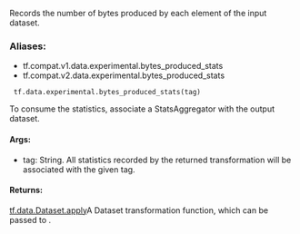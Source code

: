 Records the number of bytes produced by each element of the input dataset.
### Aliases:
- tf.compat.v1.data.experimental.bytes_produced_stats
- tf.compat.v2.data.experimental.bytes_produced_stats

```
 tf.data.experimental.bytes_produced_stats(tag)
```
To consume the statistics, associate a StatsAggregator with the output dataset.
#### Args:
- tag: String. All statistics recorded by the returned transformation will be associated with the given tag.
#### Returns:
[tf.data.Dataset.apply](https://tensorflow.google.cn/api_docs/python/tf/data/Dataset#apply)A Dataset transformation function, which can be passed to .

